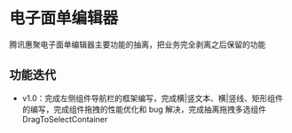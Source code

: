 # 电子面单编辑器

腾讯惠聚电子面单编辑器主要功能的抽离，把业务完全剥离之后保留的功能

## 功能迭代

- v1.0：完成左侧组件导航栏的框架编写，完成横|竖文本、横|竖线、矩形组件的编写，完成组件拖拽的性能优化和 bug 解决，完成抽离拖拽多选组件 DragToSelectContainer
